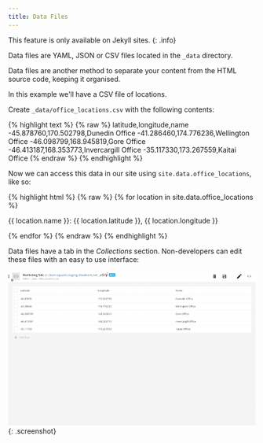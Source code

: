 ```yaml
---
title: Data Files
---
```


This feature is only available on Jekyll sites.
{: .info}

Data files are YAML, JSON or CSV files located in the `_data` directory.

Data files are another method to separate your content from the HTML source code, keeping it organised.

In this example we'll have a CSV file of locations.

Create `_data/office_locations.csv` with the following contents:

{% highlight text %}
{% raw %}
latitude,longitude,name
-45.878760,170.502798,Dunedin Office
-41.286460,174.776236,Wellington Office
-46.098799,168.945819,Gore Office
-46.413187,168.353773,Invercargill Office
-35.117330,173.267559,Kaitai Office
{% endraw %}
{% endhighlight %}

Now we can access this data in our site using `site.data.office_locations`, like so:

{% highlight html %}
{% raw %}
{% for location in site.data.office_locations %}
  <p>{{ location.name }}: {{ location.latitude }}, {{ location.longitude }}</p>
{% endfor %}
{% endraw %}
{% endhighlight %}

Data files have a tab in the *Collections* section. Non-developers can edit these files with an easy to use interface:

![Data files](/img/editing/data-files.png){: .screenshot}
